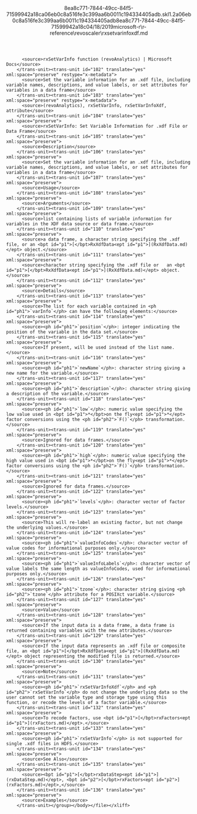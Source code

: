 <?xml version="1.0"?><xliff version="1.2" xmlns="urn:oasis:names:tc:xliff:document:1.2" xmlns:xsi="http://www.w3.org/2001/XMLSchema-instance" xsi:schemaLocation="urn:oasis:names:tc:xliff:document:1.2 xliff-core-1.2-transitional.xsd"><file datatype="xml" original="rxsetvarinfoxdf.md" source-language="en-US" target-language="en-US"><header><tool tool-id="mdxliff" tool-name="mdxliff" tool-version="1.0-d1654b2" tool-company="Microsoft" /><xliffext:skl_file_name xmlns:xliffext="urn:microsoft:content:schema:xliffextensions">8ea8c771-7844-49cc-84f5-71599942a18ca06eb0c8a516fe3c399aa6b0011c194334405adb.skl</xliffext:skl_file_name><xliffext:version xmlns:xliffext="urn:microsoft:content:schema:xliffextensions">1.2</xliffext:version><xliffext:ms.openlocfilehash xmlns:xliffext="urn:microsoft:content:schema:xliffextensions">a06eb0c8a516fe3c399aa6b0011c194334405adb</xliffext:ms.openlocfilehash><xliffext:ms.sourcegitcommit xmlns:xliffext="urn:microsoft:content:schema:xliffextensions">8ea8c771-7844-49cc-84f5-71599942a18c</xliffext:ms.sourcegitcommit><xliffext:ms.lasthandoff xmlns:xliffext="urn:microsoft:content:schema:xliffextensions">04/18/2019</xliffext:ms.lasthandoff><xliffext:ms.openlocfilepath xmlns:xliffext="urn:microsoft:content:schema:xliffextensions">microsoft-r\r-reference\revoscaler\rxsetvarinfoxdf.md</xliffext:ms.openlocfilepath></header><body><group id="content" extype="content"><trans-unit id="101" translate="yes" xml:space="preserve" restype="x-metadata">
          <source>rxSetVarInfo function (revoAnalytics) | Microsoft Docs</source>
        </trans-unit><trans-unit id="102" translate="yes" xml:space="preserve" restype="x-metadata">
          <source>Set the variable information for an .xdf file, including variable names, descriptions, and value labels, or set attributes for variables in a data frame</source>
        </trans-unit><trans-unit id="103" translate="yes" xml:space="preserve" restype="x-metadata">
          <source>(revoAnalytics), rxSetVarInfo, rxSetVarInfoXdf, attribute</source>
        </trans-unit><trans-unit id="104" translate="yes" xml:space="preserve">
          <source>rxSetVarInfo: Set Variable Information for .xdf File or Data Frame</source>
        </trans-unit><trans-unit id="105" translate="yes" xml:space="preserve">
          <source>Description</source>
        </trans-unit><trans-unit id="106" translate="yes" xml:space="preserve">
          <source>Set the variable information for an .xdf file, including variable names, descriptions, and value labels, or set attributes for variables in a data frame</source>
        </trans-unit><trans-unit id="107" translate="yes" xml:space="preserve">
          <source>Usage</source>
        </trans-unit><trans-unit id="108" translate="yes" xml:space="preserve">
          <source>Arguments</source>
        </trans-unit><trans-unit id="109" translate="yes" xml:space="preserve">
          <source>list containing lists of variable information for variables in the XDF data source or data frame.</source>
        </trans-unit><trans-unit id="110" translate="yes" xml:space="preserve">
          <source>a data frame, a character string specifying the .xdf file, or an <bpt id="p1">[</bpt>RxXdfData<ept id="p1">](RxXdfData.md)</ept> object.</source>
        </trans-unit><trans-unit id="111" translate="yes" xml:space="preserve">
          <source>character string specifying the .xdf file or   an <bpt id="p1">[</bpt>RxXdfData<ept id="p1">](RxXdfData.md)</ept> object.</source>
        </trans-unit><trans-unit id="112" translate="yes" xml:space="preserve">
          <source>Details</source>
        </trans-unit><trans-unit id="113" translate="yes" xml:space="preserve">
          <source>The list for each variable contained in <ph id="ph1">`varInfo`</ph> can have the following elements:</source>
        </trans-unit><trans-unit id="114" translate="yes" xml:space="preserve">
          <source><ph id="ph1">`position`</ph>: integer indicating the position of the variable in the data set.</source>
        </trans-unit><trans-unit id="115" translate="yes" xml:space="preserve">
          <source>If present, will be used instead of the list name.</source>
        </trans-unit><trans-unit id="116" translate="yes" xml:space="preserve">
          <source><ph id="ph1">`newName`</ph>: character string giving a new name for the variable.</source>
        </trans-unit><trans-unit id="117" translate="yes" xml:space="preserve">
          <source><ph id="ph1">`description`</ph>: character string giving a description of the variable.</source>
        </trans-unit><trans-unit id="118" translate="yes" xml:space="preserve">
          <source><ph id="ph1">`low`</ph>: numeric value specifying the low value used in <bpt id="p1">*</bpt>on the fly<ept id="p1">*</ept> factor conversions using the <ph id="ph2">`F()`</ph> transformation.</source>
        </trans-unit><trans-unit id="119" translate="yes" xml:space="preserve">
          <source>Ignored for data frames.</source>
        </trans-unit><trans-unit id="120" translate="yes" xml:space="preserve">
          <source><ph id="ph1">`high`</ph>: numeric value specifying the high value used in <bpt id="p1">*</bpt>on the fly<ept id="p1">*</ept> factor conversions using the <ph id="ph2">`F()`</ph> transformation.</source>
        </trans-unit><trans-unit id="121" translate="yes" xml:space="preserve">
          <source>Ignored for data frames.</source>
        </trans-unit><trans-unit id="122" translate="yes" xml:space="preserve">
          <source><ph id="ph1">`levels`</ph>: character vector of factor levels.</source>
        </trans-unit><trans-unit id="123" translate="yes" xml:space="preserve">
          <source>This will re-label an existing factor, but not change the underlying values.</source>
        </trans-unit><trans-unit id="124" translate="yes" xml:space="preserve">
          <source><ph id="ph1">`valueInfoCodes`</ph>: character vector of value codes for informational purposes only.</source>
        </trans-unit><trans-unit id="125" translate="yes" xml:space="preserve">
          <source><ph id="ph1">`valueInfoLabels`</ph>: character vector of value labels the same length as valueInfoCodes, used for informational purposes only.</source>
        </trans-unit><trans-unit id="126" translate="yes" xml:space="preserve">
          <source><ph id="ph1">`tzone`</ph>: character string giving <ph id="ph2">`tzone`</ph> attribute for a POSIXct variable.</source>
        </trans-unit><trans-unit id="127" translate="yes" xml:space="preserve">
          <source>Value</source>
        </trans-unit><trans-unit id="128" translate="yes" xml:space="preserve">
          <source>If the input data is a data frame, a data frame is returned containing variables with the new attributes.</source>
        </trans-unit><trans-unit id="129" translate="yes" xml:space="preserve">
          <source>If the input data represents an .xdf file or composite file, an <bpt id="p1">[</bpt>RxXdfData<ept id="p1">](RxXdfData.md)</ept> object representing the modified file is returned.</source>
        </trans-unit><trans-unit id="130" translate="yes" xml:space="preserve">
          <source>Note</source>
        </trans-unit><trans-unit id="131" translate="yes" xml:space="preserve">
          <source><ph id="ph1">`rxSetVarInfoXdf`</ph> and <ph id="ph2">`rxSetVarInfo`</ph> do not change the underlying data so the user cannot set the variable type and storage type using this function, or recode the levels of a factor variable.</source>
        </trans-unit><trans-unit id="132" translate="yes" xml:space="preserve">
          <source>To recode factors, use <bpt id="p1">[</bpt>rxFactors<ept id="p1">](rxFactors.md)</ept>.</source>
        </trans-unit><trans-unit id="133" translate="yes" xml:space="preserve">
          <source><ph id="ph1">`rxSetVarInfo`</ph> is not supported for single .xdf files in HDFS.</source>
        </trans-unit><trans-unit id="134" translate="yes" xml:space="preserve">
          <source>See Also</source>
        </trans-unit><trans-unit id="135" translate="yes" xml:space="preserve">
          <source><bpt id="p1">[</bpt>rxDataStep<ept id="p1">](rxDataStep.md)</ept>, <bpt id="p2">[</bpt>rxFactors<ept id="p2">](rxFactors.md)</ept>,</source>
        </trans-unit><trans-unit id="136" translate="yes" xml:space="preserve">
          <source>Examples</source>
        </trans-unit></group></body></file></xliff>